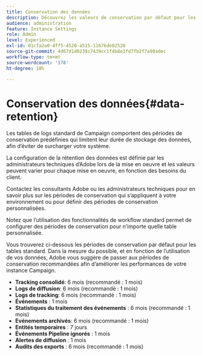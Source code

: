 ```yaml
---
title: Conservation des données
description: Découvrez les valeurs de conservation par défaut pour les tableaux standard
audience: administration
feature: Instance Settings
role: Admin
level: Experienced
exl-id: 01cfa2a0-4ff5-4520-a515-11676de82528
source-git-commit: 4d67d1d0239c7439cc1f4b8e1fd7fb2f7a99adec
workflow-type: tm+mt
source-wordcount: '178'
ht-degree: 18%

---
```


# Conservation des données{#data-retention}

Les tables de logs standard de Campaign comportent des périodes de conservation prédéfinies qui limitent leur durée de stockage des données, afin d’éviter de surcharger votre système.

La configuration de la rétention des données est définie par les administrateurs techniques d’Adobe lors de la mise en oeuvre et les valeurs peuvent varier pour chaque mise en oeuvre, en fonction des besoins du client.

Contactez les consultants Adobe ou les administrateurs techniques pour en savoir plus sur les périodes de conservation qui s’appliquent à votre environnement ou pour définir des périodes de conservation personnalisées.

Notez que l’utilisation des fonctionnalités de workflow standard permet de configurer des périodes de conservation pour n’importe quelle table personnalisée.

Vous trouverez ci-dessous les périodes de conservation par défaut pour les tables standard. Dans la mesure du possible, et en fonction de l’utilisation de vos données, Adobe vous suggère de passer aux périodes de conservation recommandées afin d’améliorer les performances de votre instance Campaign.

* **Tracking consolidé**: 6 mois (recommandé : 1 mois)
* **Logs de diffusion**: 6 mois (recommandé : 1 mois)
* **Logs de tracking**: 6 mois (recommandé : 1 mois)
* **Événements** : 1 mois
* **Statistiques du traitement des événements** : 6 mois (recommandé : 1 mois)
* **Evénements archivés**: 6 mois (recommandé : 1 mois)
* **Entités temporaires** : 7 jours
* **Événements Pipeline ignorés** : 1 mois
* **Alertes de diffusion** : 1 mois
* **Audits des exports** : 6 mois (recommandé : 1 mois)
